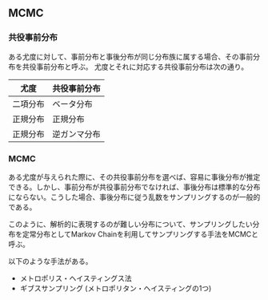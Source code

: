 ## MCMC
### 共役事前分布
ある尤度に対して、事前分布と事後分布が同じ分布族に属する場合、その事前分布を共役事前分布と呼ぶ。
尤度とそれに対応する共役事前分布は次の通り。

| 尤度 | 共役事前分布 |
| --- | --- | 
| 二項分布 | ベータ分布 | 
| 正規分布 | 正規分布 | 
| 正規分布 | 逆ガンマ分布 |

### MCMC
ある尤度が与えられた際に、その共役事前分布を選べば、容易に事後分布が推定できる。しかし、事前分布が共役事前分布でなければ、事後分布は標準的な分布にならない。こうした場合、事後分布に従う乱数をサンプリングするのが一般的である。

このように、解析的に表現するのが難しい分布について、サンプリングしたい分布を定常分布としてMarkov Chainを利用してサンプリングする手法をMCMCと呼ぶ。

以下のような手法がある。
- メトロポリス・ヘイスティングス法
- ギブスサンプリング (メトロポリタン・ヘイスティングの1つ)